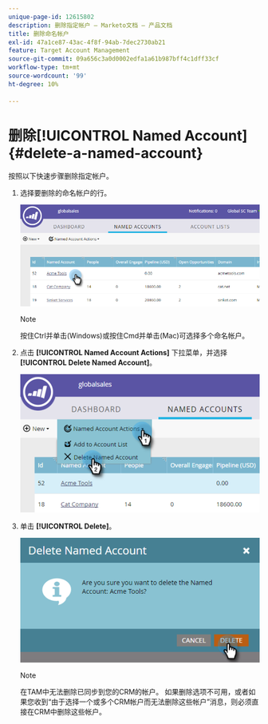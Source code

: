 ```yaml
---
unique-page-id: 12615802
description: 删除指定帐户 — Marketo文档 — 产品文档
title: 删除命名帐户
exl-id: 47a1ce87-43ac-4f8f-94ab-7dec2730ab21
feature: Target Account Management
source-git-commit: 09a656c3a0d0002edfa1a61b987bff4c1dff33cf
workflow-type: tm+mt
source-wordcount: '99'
ht-degree: 10%

---
```


# 删除[!UICONTROL Named Account] {#delete-a-named-account}

按照以下快速步骤删除指定帐户。

1. 选择要删除的命名帐户的行。

   ![](assets/seven-1.png)

   >[!NOTE]
   >
   >按住Ctrl并单击(Windows)或按住Cmd并单击(Mac)可选择多个命名帐户。

1. 点击 **[!UICONTROL Named Account Actions]** 下拉菜单，并选择 **[!UICONTROL Delete Named Account]**。

   ![](assets/eight-1.png)

1. 单击 **[!UICONTROL Delete]**。

   ![](assets/nine-1.png)

   >[!NOTE]
   >
   >在TAM中无法删除已同步到您的CRM的帐户。 如果删除选项不可用，或者如果您收到“由于选择一个或多个CRM帐户而无法删除这些帐户”消息，则必须直接在CRM中删除这些帐户。
